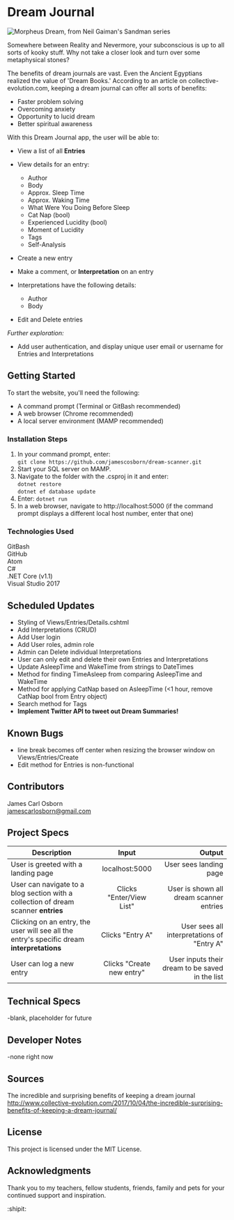 # Dream Journal

![Morpheus Dream, from Neil Gaiman's Sandman series](https://nerdist.com/wp-content/uploads/2017/04/663307.jpg)

Somewhere between Reality and Nevermore, your subconscious is up to all sorts of kooky stuff. Why not take a closer look and turn over some metaphysical stones?

The benefits of dream journals are vast. Even the Ancient Egyptians realized the value of 'Dream Books.' According to an article on collective-evolution.com, keeping a dream journal can offer all sorts of benefits:

* Faster problem solving
* Overcoming anxiety
* Opportunity to lucid dream
* Better spiritual awareness

With this Dream Journal app, the user will be able to:

* View a list of all __Entries__
* View details for an entry:   
  * Author  
  * Body  
  * Approx. Sleep Time  
  * Approx. Waking Time  
  * What Were You Doing Before Sleep  
  * Cat Nap (bool)  
  * Experienced Lucidity (bool)  
  * Moment of Lucidity  
  * Tags  
  * Self-Analysis  


* Create a new entry
* Make a comment, or __Interpretation__ on an entry
* Interpretations have the following details:  
  * Author  
  * Body


* Edit and Delete entries  

_Further exploration:_

* Add user authentication, and display unique user email or username for Entries and Interpretations

## Getting Started

To start the website, you'll need the following:

* A command prompt (Terminal or GitBash recommended)
* A web browser (Chrome recommended)
* A local server environment (MAMP recommended)

### Installation Steps

1. In your command prompt, enter:  
  `git clone https://github.com/jamescosborn/dream-scanner.git`
2. Start your SQL server on MAMP.
3. Navigate to the folder with the .csproj in it and enter:   
`dotnet restore`    
`dotnet ef database update`  
4. Enter:  `dotnet run`
5. In a web browser, navigate to http://localhost:5000 (if the command prompt displays a different local host number, enter that one)

### Technologies Used

GitBash  
GitHub   
Atom   
C#  
.NET Core (v1.1)  
Visual Studio 2017  

## Scheduled Updates

* Styling of Views/Entries/Details.cshtml  
* Add Interpretations (CRUD)
* Add User login
* Add User roles, admin role
* Admin can Delete individual Interpretations
* User can only edit and delete their own Entries and Interpretations
* Update AsleepTime and WakeTime from strings to DateTimes
* Method for finding TimeAsleep from comparing AsleepTime and WakeTime
* Method for applying CatNap based on AsleepTime (<1 hour, remove CatNap bool from Entry object)
* Search method for Tags
* __Implement Twitter API to tweet out Dream Summaries!__


## Known Bugs

* line break becomes off center when resizing the browser window on Views/Entries/Create  
* Edit method for Entries is non-functional  

## Contributors

James Carl Osborn  
jamescarlosborn@gmail.com  

## Project Specs

| Description        | Input           | Output  |
| ------------- |:-------------:| -----:|
| User is greeted with a landing page       | localhost:5000       | User sees landing page    |
| User can navigate to a blog section with a collection of dream scanner __entries__       | Clicks "Enter/View List"       | User is shown all dream scanner entries    |
| Clicking on an entry, the user will see all the entry's specific dream __interpretations__       | Clicks "Entry A"       | User sees all interpretations of "Entry A"    |
| User can log a new entry | Clicks "Create new entry" | User inputs their dream to be saved in the list |

## Technical Specs
-blank, placeholder for future

## Developer Notes  
-none right now

## Sources

The incredible and surprising benefits of keeping a dream journal  
http://www.collective-evolution.com/2017/10/04/the-incredible-surprising-benefits-of-keeping-a-dream-journal/

## License

This project is licensed under the MIT License.

## Acknowledgments

Thank you to my teachers, fellow students, friends, family and pets for your continued support and inspiration.  

:shipit:
